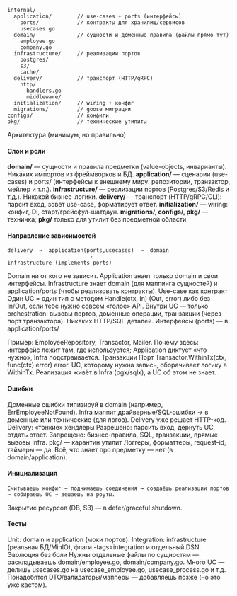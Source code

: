 ```text
internal/
  application/        // use-cases + ports (интерфейсы)
    ports/            // контракты для хранилищ/сервисов
    usecases.go
  domain/             // сущности и доменные правила (файлы прямо тут)
    employee.go
    company.go
  infrastructure/     // реализации портов
    postgres/
    s3/
    cache/
  delivery/           // транспорт (HTTP/gRPC)
    http/
      handlers.go
      middleware/
  initialization/     // wiring + конфиг
  migrations/         // goose миграции
configs/              // конфиги
pkg/                  // технические утилиты
```

Архитектура (минимум, но правильно)

#### Слои и роли
**domain/** — сущности и правила предметки (value-objects, инварианты). Никаких импортов из фреймворков и БД.
**application/** — сценарии (use-cases) и ports/ (интерфейсы к внешнему миру: репозитории, транзактор, мейлер и т.п.).
**infrastructure/** — реализации портов (Postgres/S3/Redis и т.д.). Никакой бизнес-логики.
**delivery/** — транспорт (HTTP/gRPC/CLI): парсит вход, зовёт use-case, форматирует ответ.
**initialization/** — wiring: конфиг, DI, старт/грейсфул-шатдаун.
**migrations/, configs/, pkg/** — техничка; 
**pkg/** только для утилит без предметной области.

#### Направление зависимостей

```text
delivery  →  application(ports,usecases)  →  domain
                          ↑
infrastructure (implements ports)
```

Domain ни от кого не зависит. Application знает только domain и свои интерфейсы. Infrastructure знает domain (для маппинга сущностей) и application/ports (чтобы реализовать контракты).
Use-case как контракт
Один UC = один тип с методом Handle(ctx, In) (Out, error) либо без In/Out, если тебе нужно совсем «голое» API.
Внутри UC — только orchestration: вызовы портов, доменные операции, транзакции (через порт транзактора).
Никаких HTTP/SQL-деталей.
Интерфейсы (ports) — в application/ports/

Пример: EmployeeRepository, Transactor, Mailer.
Почему здесь: интерфейс лежит там, где используется; Application диктует «что нужно», Infra подстраивается.
Транзакции
Порт Transactor.WithinTx(ctx, func(ctx) error) error.
UC, которому нужна запись, оборачивает логику в WithinTx. Реализация живёт в Infra (pgx/sqlx), а UC об этом не знает.

#### Ошибки

Доменные ошибки типизируй в domain (например, ErrEmployeeNotFound).
Infra маппит драйверные/SQL-ошибки → в доменные или технические (для логов). Delivery уже решает HTTP-код.
Delivery: «тонкие» хендлеры
Разрешено: парсить вход, дернуть UC, отдать ответ.
Запрещено: бизнес-правила, SQL, транзакции, прямые вызовы Infra.
pkg/ — карантин утилит
Логгеры, форматтеры, request-id, таймеры — да.
Всё, что знает про предметку — нет (в domain/application).

#### Инициализация

```text
Считываешь конфиг → поднимаешь соединения → создаёшь реализации портов → собираешь UC → вешаешь на роуты.
```

Закрытие ресурсов (DB, S3) — в defer/graceful shutdown.

#### Тесты

Unit: domain и application (моки портов).
Integration: infrastructure (реальная БД/MinIO), флаги -tags=integration и отдельный DSN.
Эволюция без боли
Нужны отдельные файлы по сущностям — раскладываешь domain/employee.go, domain/company.go.
Много UC — делишь usecases.go на usecase_employee.go, usecase_process.go и т.д.
Понадобятся DTO/валидаторы/мапперы — добавляешь позже (но это уже кастом).
